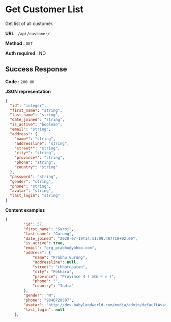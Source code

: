 # Get Customer List

Get list of all customer.

**URL** : `/api/customer/`

**Method** : `GET`

**Auth required** : NO

## Success Response

**Code** : `200 OK`

**JSON representation**

```json
{
  "id": "integer",
  "first_name": "string",
  "last_name": "string",
  "date_joined": "string",
  "is_active": "boolean",
  "email": "string",
  "address": {
    "name*": "string",
    "addressline": "string",
    "street*": "string",
    "city*": "string",
    "province*": "string",
    "phone": "string",
    "country": "string"
  },
  "password": "string",
  "gender": "string",
  "phone": "string",
  "avatar": "string",
  "last_login": "string"
}
```

**Content examples**

```json
{
        "id": 57,
        "first_name": "Saroj",
        "last_name": "Gurung",
        "date_joined": "2020-07-19T14:11:09.487710+02:00",
        "is_active": true,
        "email": "grg_prabhu@yahoo.com",
        "address": {
            "name": "Prabhu Gurung",
            "addressline": null,
            "street": "chhorepatan",
            "city": "Pokhara",
            "province": "Province 4 ( प्रदेश नं ४ )",
            "phone": "",
            "country": "India"
        },
        "gender": "M",
        "phone": "9846728507",
        "avatar": "http://dev.babylandworld.com/media/admin/defaultAvatar.png",
        "last_login": null
    },
```

